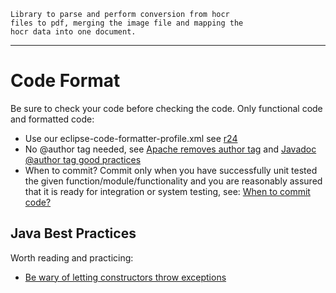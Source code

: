 
```
Library to parse and perform conversion from hocr
files to pdf, merging the image file and mapping the
hocr data into one document.
```

---







# Code Format #

Be sure to check your code before checking the code. Only functional code and formatted code:
  * Use our eclipse-code-formatter-profile.xml see [r24](https://code.google.com/p/jhocr/source/detail?r=24)
  * No @author tag needed, see [Apache removes author tag](http://www.theinquirer.net/inquirer/news/1037207/apache-enforces-the-removal-of-author-tags) and [Javadoc @author tag good practices](http://stackoverflow.com/questions/17269843/javadoc-author-tag-good-practices)
  * When to commit? Commit only when you have successfully unit tested the given function/module/functionality and you are reasonably assured that it is ready for integration or system testing, see:  [When to commit code?](http://programmers.stackexchange.com/questions/83837/when-to-commit-code)

## Java Best Practices ##

Worth reading and practicing:

  * [Be wary of letting constructors throw exceptions](https://www.securecoding.cert.org/confluence/display/java/OBJ11-J.+Be+wary+of+letting+constructors+throw+exceptions)